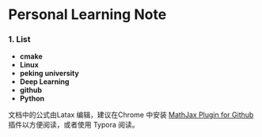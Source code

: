 # Personal Learning Note

### 1. List

- **cmake**
- **Linux**
- **peking university**
- **Deep Learning**
- **github**
- **Python**



文档中的公式由Latax 编辑，建议在Chrome 中安装 [MathJax Plugin for Github](https://chrome.google.com/webstore/detail/mathjax-plugin-for-github/ioemnmodlmafdkllaclgeombjnmnbima?utm_source=chrome-app-launcher-info-dialog) 插件以方便阅读，或者使用 Typora 阅读。







